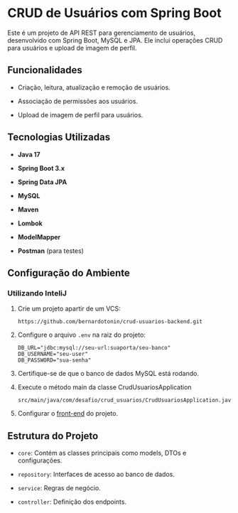 

# CRUD de Usuários com Spring Boot

Este é um projeto de API REST para gerenciamento de usuários, desenvolvido com Spring Boot, MySQL e JPA. Ele inclui operações CRUD para usuários e upload de imagem de perfil.

## Funcionalidades

-   Criação, leitura, atualização e remoção de usuários.
    
-   Associação de permissões aos usuários.
    
-   Upload de imagem de perfil para usuários.
    
    

## Tecnologias Utilizadas

-   **Java 17**
    
-   **Spring Boot 3.x**
    
-   **Spring Data JPA**
    
-   **MySQL**
    
-   **Maven**
    
-   **Lombok**
    
-   **ModelMapper**
    
-   **Postman** (para testes)
    

## Configuração do Ambiente

### Utilizando InteliJ

1.  Crie um projeto apartir de um VCS:
    
    ```
    https://github.com/bernardotonin/crud-usuarios-backend.git
    ```
    
2.  Configure o arquivo `.env` na raiz do projeto:
    
    ```
    DB_URL="jdbc:mysql://seu-url:suaporta/seu-banco"
    DB_USERNAME="seu-user"
    DB_PASSWORD="sua-senha"
    ```
    
3.  Certifique-se de que o banco de dados MySQL está rodando.
    

5.  Execute o método main da classe CrudUsuariosApplication
    
    ```
    src/main/java/com/desafio/crud_usuarios/CrudUsuariosApplication.java
    ```
    
6.  Configurar o [front-end](https://github.com/bernardotonin/crud-usuarios-frontend/) do projeto.
    

## Estrutura do Projeto

-   `core`: Contém as classes principais como models, DTOs e configurações.
    
-   `repository`: Interfaces de acesso ao banco de dados.
    
-   `service`: Regras de negócio.
    
-   `controller`: Definição dos endpoints.
    
